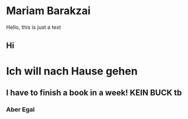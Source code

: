 # Mariam Barakzai

Hello, this is just a text 

## Hi 

# Ich will nach Hause gehen

## I have to finish a book in a week! KEIN BUCK tb 

### Aber Egal 

